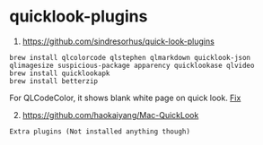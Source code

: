 # quicklook-plugins

1. https://github.com/sindresorhus/quick-look-plugins
```
brew install qlcolorcode qlstephen qlmarkdown quicklook-json qlimagesize suspicious-package apparency quicklookase qlvideo
brew install quicklookapk
brew install betterzip
```

For QLCodeColor, it shows blank white page on quick look. [Fix](https://github.com/anthonygelibert/QLColorCode/issues/88#issuecomment-927783435)


2. https://github.com/haokaiyang/Mac-QuickLook
```
Extra plugins (Not installed anything though)
```
